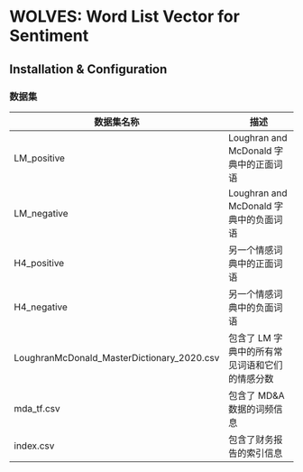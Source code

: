 # WOLVES: Word List Vector for Sentiment

## Installation & Configuration

### 数据集

| 数据集名称                               | 描述                                      |
|---------------------------------------|------------------------------------------|
| LM_positive                           | Loughran and McDonald 字典中的正面词语      |
| LM_negative                           | Loughran and McDonald 字典中的负面词语      |
| H4_positive                           | 另一个情感词典中的正面词语                    |
| H4_negative                           | 另一个情感词典中的负面词语                    |
| LoughranMcDonald_MasterDictionary_2020.csv | 包含了 LM 字典中的所有常见词语和它们的情感分数 |
| mda_tf.csv                           | 包含了 MD&A 数据的词频信息                  |
| index.csv                            | 包含了财务报告的索引信息                    |

